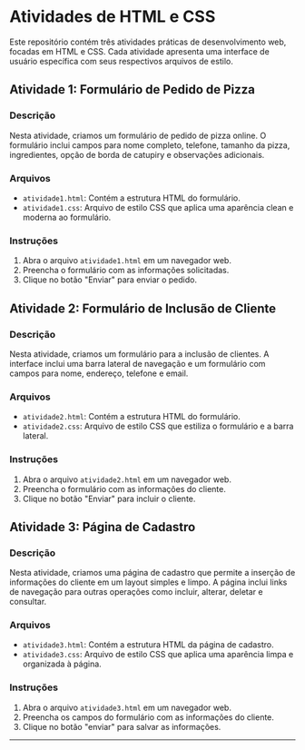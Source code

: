 # Atividades de HTML e CSS

Este repositório contém três atividades práticas de desenvolvimento web, focadas em HTML e CSS. Cada atividade apresenta uma interface de usuário específica com seus respectivos arquivos de estilo.

## Atividade 1: Formulário de Pedido de Pizza

### Descrição
Nesta atividade, criamos um formulário de pedido de pizza online. O formulário inclui campos para nome completo, telefone, tamanho da pizza, ingredientes, opção de borda de catupiry e observações adicionais.

### Arquivos
- `atividade1.html`: Contém a estrutura HTML do formulário.
- `atividade1.css`: Arquivo de estilo CSS que aplica uma aparência clean e moderna ao formulário.

### Instruções
1. Abra o arquivo `atividade1.html` em um navegador web.
2. Preencha o formulário com as informações solicitadas.
3. Clique no botão "Enviar" para enviar o pedido.

## Atividade 2: Formulário de Inclusão de Cliente

### Descrição
Nesta atividade, criamos um formulário para a inclusão de clientes. A interface inclui uma barra lateral de navegação e um formulário com campos para nome, endereço, telefone e email.

### Arquivos
- `atividade2.html`: Contém a estrutura HTML do formulário.
- `atividade2.css`: Arquivo de estilo CSS que estiliza o formulário e a barra lateral.

### Instruções
1. Abra o arquivo `atividade2.html` em um navegador web.
2. Preencha o formulário com as informações do cliente.
3. Clique no botão "Enviar" para incluir o cliente.

## Atividade 3: Página de Cadastro

### Descrição
Nesta atividade, criamos uma página de cadastro que permite a inserção de informações do cliente em um layout simples e limpo. A página inclui links de navegação para outras operações como incluir, alterar, deletar e consultar.

### Arquivos
- `atividade3.html`: Contém a estrutura HTML da página de cadastro.
- `atividade3.css`: Arquivo de estilo CSS que aplica uma aparência limpa e organizada à página.

### Instruções
1. Abra o arquivo `atividade3.html` em um navegador web.
2. Preencha os campos do formulário com as informações do cliente.
3. Clique no botão "enviar" para salvar as informações.

---
